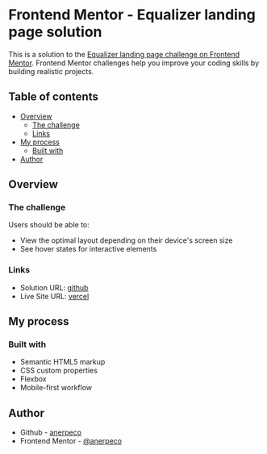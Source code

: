 # Frontend Mentor - Equalizer landing page solution

This is a solution to the [Equalizer landing page challenge on Frontend Mentor](https://www.frontendmentor.io/challenges/equalizer-landing-page-7VJ4gp3DE). Frontend Mentor challenges help you improve your coding skills by building realistic projects.

## Table of contents

- [Overview](#overview)
  - [The challenge](#the-challenge)
  - [Links](#links)
- [My process](#my-process)
  - [Built with](#built-with)
- [Author](#author)

## Overview

### The challenge

Users should be able to:

- View the optimal layout depending on their device's screen size
- See hover states for interactive elements

### Links

- Solution URL: [github](https://github.com/anerpeco/equalizer-landing-page)
- Live Site URL: [vercel](https://equalizer-landing-page-anerpeco.vercel.app/)

## My process

### Built with

- Semantic HTML5 markup
- CSS custom properties
- Flexbox
- Mobile-first workflow

## Author

- Github - [anerpeco](https://github.com/anerpeco)
- Frontend Mentor - [@anerpeco](https://www.frontendmentor.io/profile/anerpeco)
